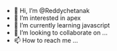 - 👋 Hi, I’m @Reddychetanak
- 👀 I’m interested in apex
- 🌱 I’m currently learning javascript
- 💞️ I’m looking to collaborate on ...
- 📫 How to reach me ...

<!---
Reddychetanak/Reddychetanak is a ✨ special ✨ repository because its `README.md` (this file) appears on your GitHub profile.
You can click the Preview link to take a look at your changes.
--->
